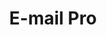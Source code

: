 ---
title: E-mail Pro
slug: emails-pro
excertp: All you need to know about E-mail Pro
sections: Obecné, Konfigurace e-mailového klienta
---